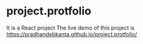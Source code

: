 # project.protfolio
It is a React project
The live demo of this project is 
https://pradhandebkanta.github.io/project.protfolio/
